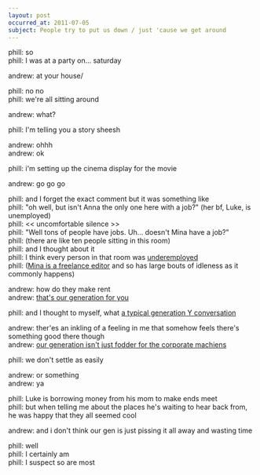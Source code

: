 ```yaml
---
layout: post
occurred_at: 2011-07-05
subject: People try to put us down / just 'cause we get around
---
```

<span class="sans-bold">phill:</span> so<br/>
<span class="sans-bold">phill:</span> I was at a party on… saturday<br/>


<span class="sans-bold">andrew:</span> at your house/


<span class="sans-bold">phill:</span> no no<br/>
<span class="sans-bold">phill:</span> we're all sitting around

<span class="sans-bold">andrew:</span> what?

<span class="sans-bold">phill:</span> I'm telling you a story sheesh

<span class="sans-bold">andrew:</span> ohhh<br/>
<span class="sans-bold">andrew:</span> ok

<span class="sans-bold">phill:</span> i'm setting up the cinema display for the movie

<span class="sans-bold">andrew:</span> go go go

<span class="sans-bold">phill:</span> and I forget the exact comment but it was something like<br/>
<span class="sans-bold">phill:</span> "oh well, but isn't Anna the only one here with a job?" (her bf, Luke, is unemployed)<br/>
<span class="sans-bold">phill:</span> &lt;&lt; uncomfortable silence &gt;&gt;<br/>
<span class="sans-bold">phill:</span> "Well tons of people have jobs. Uh… doesn't Mina have a job?"<br/>
<span class="sans-bold">phill:</span> (there are like ten people sitting in this room)<br/>
<span class="sans-bold">phill:</span> and I thought about it<br/>
<span class="sans-bold">phill:</span> I think every person in that room was [underemployed](http://www.theglobeandmail.com/report-on-business/economy/economy-lab/daily-mix/as-jobless-levels-surge-a-lost-generation/article1889998/)<br/>
<span class="sans-bold">phill:</span> ([Mina is a freelance editor](http://www.minasewellmancuso.com/) and so has large bouts of idleness as it commonly happens)<br/>

<span class="sans-bold">andrew:</span> how do they make rent<br/>
<span class="sans-bold">andrew:</span> [that's our generation for you](http://www.economist.com/blogs/freeexchange/2011/07/youth-unemployment?fsrc=rss&?fsrc==scn/tw/eecon/sf/freeex)

<span class="sans-bold">phill:</span> and I thought to myself, what [a typical generation Y conversation](http://www.nytimes.com/2010/07/07/business/economy/07generation.html?_r=1&pagewanted=all)

<span class="sans-bold">andrew:</span> ther'es an inkling of a feeling in me that somehow feels there's something good there though<br/>
<span class="sans-bold">andrew:</span> [our generation isn't just fodder for the corporate machiens](http://www.time.com/time/magazine/article/0,9171,1640395,00.html)

<span class="sans-bold">phill:</span> we don't settle as easily

<span class="sans-bold">andrew:</span> or something<br/>
<span class="sans-bold">andrew:</span> ya

<span class="sans-bold">phill:</span> Luke is borrowing money from his mom to make ends meet<br/>
<span class="sans-bold">phill:</span> but when telling me about the places he's waiting to hear back from, he was happy that they all seemed cool

<span class="sans-bold">andrew:</span> and i don't think our gen is just pissing it all away and wasting time

<span class="sans-bold">phill:</span> well<br/>
<span class="sans-bold">phill:</span> I certainly am<br/>
<span class="sans-bold">phill:</span> I suspect so are most


